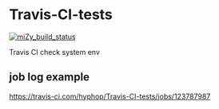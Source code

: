 # Travis-CI-tests

<a href="https://travis-ci.com/hyphop/miZy-uboot">
<img alt="miZy_build_status" src="https://api.travis-ci.com/hyphop/miZy-uboot.svg?branch=master"/></a>

Travis CI check system env

## job log example

https://travis-ci.com/hyphop/Travis-CI-tests/jobs/123787987


